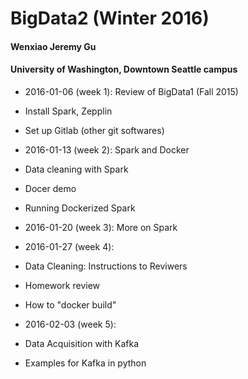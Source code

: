 # BigData2 (Winter 2016)
#### Wenxiao Jeremy Gu
#### University of Washington, Downtown Seattle campus

- 2016-01-06 (week 1): Review of BigData1 (Fall 2015)

 - Install Spark, Zepplin

 - Set up Gitlab (other git softwares)

- 2016-01-13 (week 2): Spark and Docker

 - Data cleaning with Spark

 - Docer demo

 - Running Dockerized Spark

- 2016-01-20 (week 3): More on Spark

- 2016-01-27 (week 4):

 - Data Cleaning: Instructions to Reviwers

 - Homework review

 - How to "docker build"

- 2016-02-03 (week 5):

 - Data Acquisition with Kafka

 - Examples for Kafka in python




